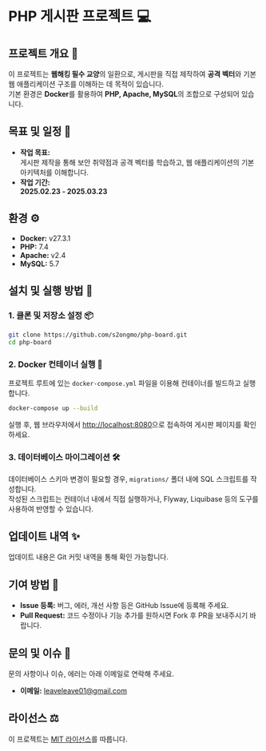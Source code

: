 # PHP 게시판 프로젝트 :computer:

## 프로젝트 개요 :page_facing_up:
이 프로젝트는 **웹해킹 필수 교양**의 일환으로, 게시판을 직접 제작하여 **공격 벡터**와 기본 웹 애플리케이션 구조를 이해하는 데 목적이 있습니다.  
기본 환경은 **Docker**를 활용하여 **PHP, Apache, MySQL**의 조합으로 구성되어 있습니다.

## 목표 및 일정 :dart:
- **작업 목표:**  
  게시판 제작을 통해 보안 취약점과 공격 벡터를 학습하고, 웹 애플리케이션의 기본 아키텍처를 이해합니다.
- **작업 기간:**  
  **2025.02.23 - 2025.03.23**

## 환경 :gear:
- **Docker:** v27.3.1 
- **PHP:** 7.4 
- **Apache:** v2.4  
- **MySQL:** 5.7 
## 설치 및 실행 방법 :rocket:

### 1. 클론 및 저장소 설정 :package:
```bash
git clone https://github.com/s2ongmo/php-board.git
cd php-board
```

### 2. Docker 컨테이너 실행 :whale:
프로젝트 루트에 있는 `docker-compose.yml` 파일을 이용해 컨테이너를 빌드하고 실행합니다.
```bash
docker-compose up --build
```
실행 후, 웹 브라우저에서 [http://localhost:8080](http://localhost:8080)으로 접속하여 게시판 페이지를 확인하세요.

### 3. 데이터베이스 마이그레이션 :hammer_and_wrench:
데이터베이스 스키마 변경이 필요할 경우, `migrations/` 폴더 내에 SQL 스크립트를 작성합니다.  
작성된 스크립트는 컨테이너 내에서 직접 실행하거나, Flyway, Liquibase 등의 도구를 사용하여 반영할 수 있습니다.

## 업데이트 내역 :sparkles:
업데이트 내용은 Git 커밋 내역을 통해 확인 가능합니다.

## 기여 방법 :handshake:
- **Issue 등록:** 버그, 에러, 개선 사항 등은 GitHub Issue에 등록해 주세요.
- **Pull Request:** 코드 수정이나 기능 추가를 원하시면 Fork 후 PR을 보내주시기 바랍니다.

## 문의 및 이슈 :email:
문의 사항이나 이슈, 에러는 아래 이메일로 연락해 주세요.
- **이메일:** leaveleave01@gmail.com

## 라이선스 :balance_scale:
이 프로젝트는 [MIT 라이선스](LICENSE)를 따릅니다.

